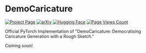 # DemoCaricature

[![Project Page](https://img.shields.io/badge/Project-Page-green.svg)](https://democaricature.github.io)
[![arXiv](https://img.shields.io/badge/arXiv-2312.04364-b31b1b.svg)](https://arxiv.org/abs/2312.04364)
[![Hugging Face](https://img.shields.io/badge/Demo-%F0%9F%A4%97%20Hugging%20Face-blue)](https://huggingface.co/spaces/ChenDY/DemoCaricature)
[![Page Views Count](https://badges.toozhao.com/badges/01HH2FQN0E8N63YV8DD088Q4KP/blue.svg)](https://badges.toozhao.com/stats/01HH2FQN0E8N63YV8DD088Q4KP "Get your own page views count badge on badges.toozhao.com")

Official PyTorch Implementation of "DemoCaricature: Democratising Caricature Generation with a Rough Sketch."

Coming soon!
